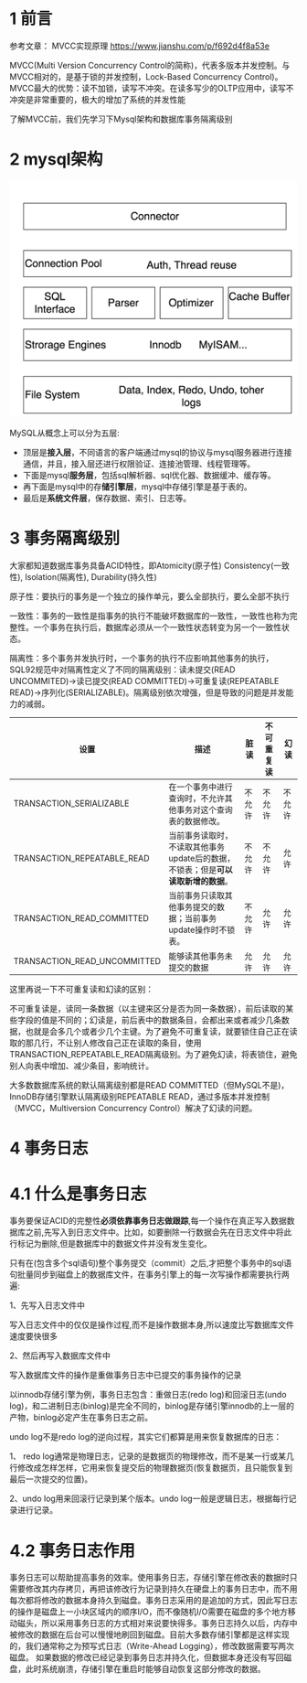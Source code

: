 # 1 前言
参考文章：
MVCC实现原理    https://www.jianshu.com/p/f692d4f8a53e


MVCC(Multi Version Concurrency Control的简称)，代表多版本并发控制。与MVCC相对的，是基于锁的并发控制，Lock-Based Concurrency Control)。
MVCC最大的优势：读不加锁，读写不冲突。在读多写少的OLTP应用中，读写不冲突是非常重要的，极大的增加了系统的并发性能

了解MVCC前，我们先学习下Mysql架构和数据库事务隔离级别

# 2 mysql架构
![mysql架构示意图](./resources/mysql架构示意图.bmp)

MySQL从概念上可以分为五层:
* 顶层是**接入层**，不同语言的客户端通过mysql的协议与mysql服务器进行连接通信，并且，接入层还进行权限验证、连接池管理、线程管理等。
* 下面是mysql**服务层**，包括sql解析器、sql优化器、数据缓冲、缓存等。
* 再下面是mysql中的存**储引擎层**，mysql中存储引擎是基于表的。
* 最后是**系统文件层**，保存数据、索引、日志等。

# 3 事务隔离级别
大家都知道数据库事务具备ACID特性，即Atomicity(原子性) Consistency(一致性), Isolation(隔离性), Durability(持久性)

原子性：要执行的事务是一个独立的操作单元，要么全部执行，要么全部不执行

一致性：事务的一致性是指事务的执行不能破坏数据库的一致性，一致性也称为完整性。一个事务在执行后，数据库必须从一个一致性状态转变为另一个一致性状态。

隔离性：多个事务并发执行时，一个事务的执行不应影响其他事务的执行，SQL92规范中对隔离性定义了不同的隔离级别：读未提交(READ UNCOMMITED)->读已提交(READ COMMITTED)->可重复读(REPEATABLE READ)->序列化(SERIALIZABLE)。隔离级别依次增强，但是导致的问题是并发能力的减弱。


| 设置                         | 描述                                                         | 脏读   | 不可重复读 | 幻读   |
| ---------------------------- | ------------------------------------------------------------ | ------ | ---------- | ------ |
| TRANSACTION_SERIALIZABLE     | 在一个事务中进行查询时，不允许其他事务对这个查询表的数据修改。 | 不允许 | 不允许     | 不允许 |
| TRANSACTION_REPEATABLE_READ  | 当前事务读取时，不读取其他事务update后的数据，不锁表；但是**可以读取新增的数据**。 | 不允许 | 不允许     | 允许   |
| TRANSACTION_READ_COMMITTED   | 当前事务只读取其他事务提交的数据；当前事务update操作时不锁表。 | 不允许 | 允许       | 允许   |
| TRANSACTION_READ_UNCOMMITTED | 能够读其他事务未提交的数据                                   | 允许   | 允许       | 允许   |

这里再说一下不可重复读和幻读的区别：

不可重复读是，读同一条数据（以主键来区分是否为同一条数据），前后读取的某些字段的值是不同的；幻读是，前后表中的数据条目，会都出来或者减少几条数据，也就是会多几个或者少几个主键。为了避免不可重复读，就要锁住自己正在读取的那几行，不让别人修改自己正在读取的条目，使用TRANSACTION_REPEATABLE_READ隔离级别。为了避免幻读，将表锁住，避免别人向表中增加、减少条目，影响统计。

大多数数据库系统的默认隔离级别都是READ COMMITTED（但MySQL不是)，InnoDB存储引擎默认隔离级别REPEATABLE READ，通过多版本并发控制（MVCC，Multiversion Concurrency Control）解决了幻读的问题。

# 4 事务日志
# 4.1 什么是事务日志
事务要保证ACID的完整性**必须依靠事务日志做跟踪**,每一个操作在真正写入数据数据库之前,先写入到日志文件中。比如，如要删除一行数据会先在日志文件中将此行标记为删除,但是数据库中的数据文件并没有发生变化。

只有在(包含多个sql语句)整个事务提交（commit）之后,才把整个事务中的sql语句批量同步到磁盘上的数据库文件，在事务引擎上的每一次写操作都需要执行两遍:

1、先写入日志文件中

写入日志文件中的仅仅是操作过程,而不是操作数据本身,所以速度比写数据库文件速度要快很多

2、然后再写入数据库文件中

写入数据库文件的操作是重做事务日志中已提交的事务操作的记录

以innodb存储引擎为例，事务日志包含：重做日志(redo log)和回滚日志(undo log)，和二进制日志(binlog)是完全不同的，binlog是存储引擎innodb的上一层的产物，binlog必定产生在事务日志之前。

undo log不是redo log的逆向过程，其实它们都算是用来恢复数据库的日志：

1、 redo log通常是物理日志，记录的是数据页的物理修改，而不是某一行或某几行修改成怎样怎样，它用来恢复提交后的物理数据页(恢复数据页，且只能恢复到最后一次提交的位置)。

2、undo log用来回滚行记录到某个版本。undo log一般是逻辑日志，根据每行记录进行记录。

# 4.2 事务日志作用

事务日志可以帮助提高事务的效率。使用事务日志，存储引擎在修改表的数据时只需要修改其内存拷贝，再把该修改行为记录到持久在硬盘上的事务日志中，而不用每次都将修改的数据本身持久到磁盘。事务日志采用的是追加的方式，因此写日志的操作是磁盘上一小块区域内的顺序I/O，而不像随机I/O需要在磁盘的多个地方移动磁头，所以采用事务日志的方式相对来说要快得多。事务日志持久以后，内存中被修改的数据在后台可以慢慢地刷回到磁盘。目前大多数存储引擎都是这样实现的，我们通常称之为预写式日志（Write-Ahead Logging），修改数据需要写两次磁盘。
如果数据的修改已经记录到事务日志并持久化，但数据本身还没有写回磁盘，此时系统崩溃，存储引擎在重启时能够自动恢复这部分修改的数据。